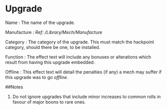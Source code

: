 Upgrade
=====


Name
:	The name of the upgrade.

Manufacture
:	*Ref: /Library/Mech/Manufacture*

Category
:	The category of the upgrade. This must match the hackpoint category, should there be one, to be installed.

Function
:	The effect text will include any bonuses or alterations which result from having this upgrade embedded.

Offline
:	This effect text will detail the penalties (if any) a mech may suffer if this upgrade was to go *offline*. 


##Notes
1. Do not ignore upgrades that include minor increases to common rolls in favour of major boons to rare ones.
